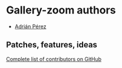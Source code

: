 # Gallery-zoom authors

- [Adrián Pérez](https://github.com/Rub4l1to)

## Patches, features, ideas

[Complete list of contributors on GitHub](https://github.com/Rub4l1to/gallery-zoom/graphs/contributors)

